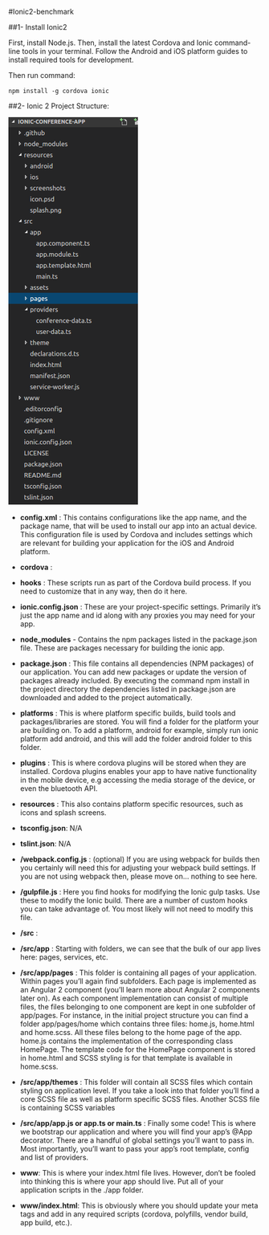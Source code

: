 #Ionic2-benchmark

##1- Install Ionic2

First, install Node.js. Then, install the latest Cordova and Ionic command-line tools in your terminal. Follow the Android and iOS platform guides to install required tools for development.

Then run command:

    npm install -g cordova ionic

##2- Ionic 2 Project Structure:

<img src="IONIC_2_project_structure.png">
  
* **config.xml** : This contains configurations like the app name, and the package name, that will be used to install our app into an actual device. This configuration file is used by Cordova and includes settings which are relevant for building your application for the iOS and Android platform.

* **cordova** :

* **hooks** : These scripts run as part of the Cordova build process. If you need to customize that in any way, then do it here.
  
* **ionic.config.json** : These are your project-specific settings. Primarily it’s just the app name and id along with any proxies you may need for your app.
  
* **node_modules** - Contains the npm packages listed in the package.json file. These are packages necessary for building the ionic app.

* **package.json** : This file contains all dependencies (NPM packages) of our application. You can add new packages or update the version of packages already included. By executing the command npm install in the project directory the dependencies listed in package.json are downloaded and added to the project automatically.

* **platforms** : This is where platform specific builds, build tools and packages/libraries are stored. You will find a folder for the platform your are building on. To add a platform, android for example, simply run ionic platform add android, and this will add the folder android folder to this folder.

* **plugins** : This is where cordova plugins will be stored when they are installed. Cordova plugins enables your app to have native functionality in the mobile device, e.g accessing the media storage of the device, or even the bluetooth API.
  
* **resources** : This also contains platform specific resources, such as icons and splash screens.
  
* **tsconfig.json**: N/A
  
* **tslint.json**: N/A

* **/webpack.config.js** : (optional) If you are using webpack for builds then you certainly will need this for adjusting your webpack build settings. If you are not using webpack then, please move on… nothing to see here.

* **/gulpfile.js** : Here you find hooks for modifying the Ionic gulp tasks. Use these to modify the Ionic build. There are a number of custom hooks you can take advantage of. You most likely will not need to modify this file.

* **/src** :

* **/src/app** : Starting with folders, we can see that the bulk of our app lives here: pages, services, etc.

* **/src/app/pages** : This folder is containing all pages of your application. Within pages you’ll again find subfolders. Each page is implemented as an Angular 2 component (you’ll learn more about Angular 2 components later on). As each component implementation can consist of multiple files, the files belonging to one component are kept in one subfolder of app/pages. For instance, in the initial project structure you can find a folder app/pages/home which contains three files: home.js, home.html and home.scss. All these files belong to the home page of the app. home.js contains the implementation of the corresponding class HomePage. The template code for the HomePage component is stored in home.html and SCSS styling is for that template is available in home.scss.

* **/src/app/themes** : This folder will contain all SCSS files which contain styling on application level. If you take a look into that folder you’ll find a core SCSS file as well as platform specific SCSS files. Another SCSS file is containing SCSS variables

* **/src/app/app.js or app.ts or main.ts** : Finally some code! This is where we bootstrap our application and where you will find your app’s @App decorator. There are a handful of global settings you’ll want to pass in. Most importantly, you’ll want to pass your app’s root template, config and list of providers.

* **www**: This is where your index.html file lives. However, don’t be fooled into thinking this is where your app should live. Put all of your application scripts in the ./app folder.

* **www/index.html**: This is obviously where you should update your meta tags and add in any required scripts (cordova, polyfills, vendor build, app build, etc.).
  
